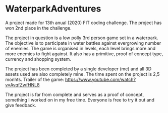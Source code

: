 # WaterparkAdventures
 A project made for 13th anual (2020) FIT coding challenge.
 The project has won 2nd place in the challenge.
 
 The project in question is a low polly 3rd person game set in a waterpark. The objective is to participate in water battles against evergrowing number of enemies. The game is organised in levels, each level brings more and more enemies to fight against. It also has a primitive, proof of concept type, currency and shopping system. 
 
 The project has been completed by a single developer (me) and all 3D assets used are also completely mine. The time spent on the project is 2,5 monhts.
 Trailer of the game: https://www.youtube.com/watch?v=AvqfZwfHNL8
 
 The project is far from complete and serves as a proof of concept, something I worked on in my free time. Everyone is free to try it out and give feedback.
 
